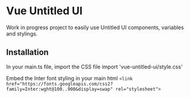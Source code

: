 # Vue Untitled UI
Work in progress project to easily use Untitled UI components, variables and stylings.

## Installation
In your main.ts file, import the CSS file 
import 'vue-untitled-ui/style.css'

Embed the Inter font styling in your main html 
`<link href="https://fonts.googleapis.com/css2?family=Inter:wght@100..900&display=swap" rel="stylesheet">`